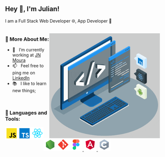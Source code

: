 ## Hey 👋, I'm Julian!

I am a Full Stack Web Developer 🌐, App Developer 📱 
<br/>
<br/>

<img align="right" alt="GIF" src="https://raw.githubusercontent.com/JulianKleist/juliankleist/master/techstack.gif" width="360px"/>
  
### 🧐 More About Me:

- 🔭 &nbsp; I’m currently working at [JN Moura](https://www.jnmoura.com.br/pt-br/)
- 📫 &nbsp; Feel free to ping me on [LinkedIn](linkedin.com/in/julian-lopez-78400a17a)
- 📚 &nbsp; I like to learn new things;

<br>

### 🔨 Languages and Tools:

<a href="https://developer.mozilla.org/en-US/docs/Web/JavaScript" target="_blank"> <img align="left" alt="JavaScript" height ="42px"  src="https://raw.githubusercontent.com/JulianKleist/juliankleist/master/language_and_tools/square/javascript/javascript.svg"> </a>
<a href="https://www.typescriptlang.org/" target="_blank"><img align="left" alt="Typescirpt" height ="42px" src="https://raw.githubusercontent.com/JulianKleist/juliankleist/master/language_and_tools/square/typescript/typescript.svg"></a>
<a href="https://reactjs.org/" target="_blank"> <img align="left" alt="React" height ="42px" src="https://raw.githubusercontent.com/JulianKleist/juliankleist/master/language_and_tools/square/react/react.svg"></a>
<a href="https://nodejs.org" target="_blank"><img align="left" alt="Node.js" height ="42px" src="https://raw.githubusercontent.com/JulianKleist/juliankleist/master/language_and_tools/square/node/node.svg"></a>
<a href="https://git-scm.com/" target="_blank"> <img src="https://raw.githubusercontent.com/JulianKleist/juliankleist/master/language_and_tools/square/git-scm/git-scm.svg" align="left" alt="git" height='42px'/> </a>
<a href="https://www.figma.com/" target="_blank"> <img src="https://raw.githubusercontent.com/JulianKleist/juliankleist/master/language_and_tools/square/figma/figma.svg" alt="figma" height='42px'/> </a>
<a href="" target="_blank"> <img src="https://raw.githubusercontent.com/JulianKleist/juliankleist/master/language_and_tools/square/angular/angular.svg" alt="angular" height='42px'/> </a>
<a href="" target="_blank"> <img src="https://raw.githubusercontent.com/JulianKleist/juliankleist/master/language_and_tools/square/c/c.svg" alt="c" height='42px'/> </a>